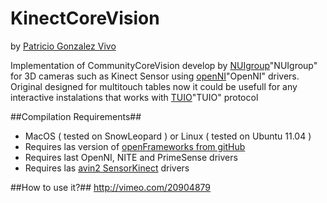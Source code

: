 # KinectCoreVision #
by [Patricio Gonzalez Vivo](http://patriciogonzalezvivo.com/kinectcorevision.html)

Implementation of CommunityCoreVision develop by [NUIgroup](http://ccv.nuigroup.com)"NUIgroup" for 3D cameras such as Kinect Sensor using [openNI](http://openni.org/)"OpenNI" drivers. 
Original designed for multitouch tables now it could be usefull for any interactive instalations that works with [TUIO](http://tuio.org)"TUIO" protocol

##Compilation Requirements##
- MacOS ( tested on SnowLeopard ) or Linux ( tested on Ubuntu 11.04 )
- Requires las version of [openFrameworks from gitHub](http://github.com/openframeworks/openFrameworks.git)
- Requires last OpenNI, NITE and PrimeSense drivers
- Requires las [avin2 SensorKinect](http://github.com/avin2/SensorKinect) drivers 

##How to use it?##
http://vimeo.com/20904879